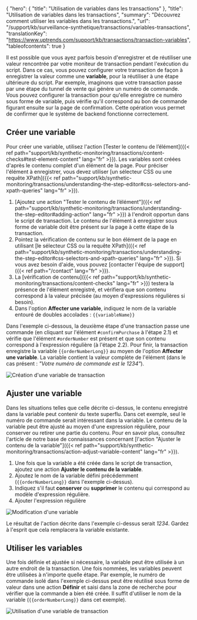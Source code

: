 {
"hero": {
"title": "Utilisation de variables dans les transactions"
},
"title": "Utilisation de variables dans les transactions",
"summary": "Découvrez comment utiliser les variables dans les transactions.",
"url": "/support/kb/surveillance-synthetique/transactions/variables-transactions",
"translationKey": "https://www.uptrends.com/support/kb/transactions/transaction-variables",
"tableofcontents": true
}

Il est possible que vous ayez parfois besoin d'enregistrer et de réutiliser une valeur rencontrée par votre moniteur de transaction pendant l'exécution du script. Dans ce cas, vous pouvez configurer votre transaction de façon à enregistrer la valeur comme une **variable**, pour la réutiliser à une étape ultérieure du script. Par exemple, imaginons que votre transaction passe par une étape du tunnel de vente qui génère un numéro de commande. Vous pouvez configurer la transaction pour qu'elle enregistre ce numéro sous forme de variable, puis vérifie qu'il correspond au bon de commande figurant ensuite sur la page de confirmation. Cette opération vous permet de confirmer que le système de backend fonctionne correctement.

## Créer une variable

Pour créer une variable, utilisez l'action [Tester le contenu de l’élément]({{< ref path="support/kb/synthetic-monitoring/transactions/content-checks#test-element-content" lang="fr" >}}). Les variables sont créées d'après le contenu complet d'un élément de la page. Pour préciser l'élément à enregistrer, vous devez utiliser [un sélecteur CSS ou une requête XPath]({{< ref path="support/kb/synthetic-monitoring/transactions/understanding-the-step-editor#css-selectors-and-xpath-queries" lang="fr" >}}).

1. [Ajoutez une action "Tester le contenu de l’élément"]({{< ref path="support/kb/synthetic-monitoring/transactions/understanding-the-step-editor#adding-action" lang="fr" >}}) à l'endroit opportun dans le script de transaction. Le contenu de l'élément à enregistrer sous forme de variable doit être présent sur la page à cette étape de la transaction.
2. Pointez la vérification de contenu sur le bon élément de la page en utilisant [le sélecteur CSS ou la requête XPath]({{< ref path="support/kb/synthetic-monitoring/transactions/understanding-the-step-editor#css-selectors-and-xpath-queries" lang="fr" >}}). Si vous avez besoin d'aide, vous pouvez [contacter l'équipe de support]({{< ref path="/contact" lang="fr" >}}).
3. La [vérification de contenu]({{< ref path="support/kb/synthetic-monitoring/transactions/content-checks" lang="fr" >}}) testera la présence de l'élément enregistré, et vérifiera que son contenu correspond à la valeur précisée (au moyen d'expressions régulières si besoin).
4. Dans l'option **Affecter une variable**, indiquez le nom de la variable entouré de doubles accolades : `{{variableName}}`

Dans l'exemple ci-dessous, la deuxième étape d'une transaction passe une commande (en cliquant sur l'élément `#confirmPurchase` à l'étape 2.1) et vérifie que l'élément `#orderNumber` est présent et que son contenu correspond à l'expression régulière (à l'étape 2.2). Pour finir, la transaction enregistre la variable `{{orderNumberLong}}` au moyen de l'option **Affecter une variable**. La variable contient la valeur complète de l'élément (dans le cas présent : *"Votre numéro de commande est le 1234"*).

![Création d'une variable de transaction](/img/content/scr-transaction-variable-creation.min.png)

## Ajuster une variable

Dans les situations telles que celle décrite ci-dessus, le contenu enregistré dans la variable peut contenir du texte superflu. Dans cet exemple, seul le numéro de commande serait intéressant dans la variable. Le contenu de la variable peut être ajusté au moyen d'une expression régulière, pour conserver ou retirer une partie du contenu. Pour en savoir plus, consultez l'article de notre base de connaissances concernant [l'action "Ajuster le contenu de la variable"]({{< ref path="support/kb/synthetic-monitoring/transactions/action-adjust-variable-content" lang="fr" >}}).

1. Une fois que la variable a été créée dans le script de transaction, ajoutez une action **Ajuster le contenu de la variable**.
2. Ajoutez le nom de la variable défini précédemment (`{{orderNumberLong}}` dans l'exemple ci-dessus).
3. Indiquez s'il faut **conserver** ou **supprimer** le contenu qui correspond au modèle d'expression régulière.
4. Ajouter l'expression régulière

![Modification d'une variable](/img/content/scr-transform-trn-variable.min.png)

Le résultat de l'action décrite dans l'exemple ci-dessus serait *1234*. Gardez à l'esprit que cela remplacera la variable existante.

## Utiliser les variables

Une fois définie et ajustée si nécessaire, la variable peut être utilisée à un autre endroit de la transaction. Une fois nommées, les variables peuvent être utilisées à n'importe quelle étape. Par exemple, le numéro de commande isolé dans l'exemple ci-dessus peut être réutilisé sous forme de valeur dans une action **Définir** et saisi dans la zone de recherche pour vérifier que la commande a bien été créée. Il suffit d'utiliser le nom de la variable (`{{orderNumberLong}}` dans cet exemple).


![Utilisation d'une variable de transaction](/img/content/scr-trn-variable-use.min.png)



